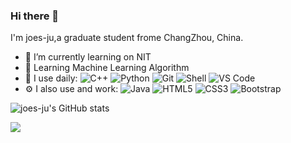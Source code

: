 ### Hi there 👋

<!--
**joes-ju/joes-ju** is a ✨ _special_ ✨ repository because its `README.md` (this file) appears on your GitHub profile.

Here are some ideas to get you started:

- 🔭 I’m currently working on ...
- 🌱 I’m currently learning ...
- 👯 I’m looking to collaborate on ...
- 🤔 I’m looking for help with ...
- 💬 Ask me about ...
- 📫 How to reach me: ...
- 😄 Pronouns: ...
- ⚡ Fun fact: ...
-->
I'm joes-ju,a graduate student frome ChangZhou, China.
- 🔭 I’m currently learning on NIT
- 🌱 Learning Machine Learning Algorithm 
- 🚀 I use daily:
   ![C++](https://img.shields.io/badge/-C++-00599C?style=plastic&logo=c)
   ![Python](https://img.shields.io/badge/-Python-8fcfd1?style=plastic&logo=Python)
   ![Git](https://img.shields.io/badge/-Git-black?style=plastic&logo=git)
   ![Shell](https://img.shields.io/badge/-Shell-blasck?style=plastic&logo=Shell)
   ![VS Code](https://img.shields.io/badge/-VS%20Code-007ACC?style=plastic&logo=visual-studio-code)
- ⚙️ I also use and work: 
  ![Java](https://img.shields.io/badge/-java-3f4441?style=plastic&logo=java) 
  ![HTML5](https://img.shields.io/badge/-HTML5-E34F26?style=plastic&logo=html5&logoColor=white)
  ![CSS3](https://img.shields.io/badge/-CSS3-1572B6?style=plastic&logo=css3)
  ![Bootstrap](https://img.shields.io/badge/-Bootstrap-563D7C?style=plastic&logo=bootstrap)

<!-- Markdown -->
![joes-ju's GitHub stats](https://github-readme-stats.vercel.app/api?username=joes-ju)
 


<!-- Markdown -->
![](https://visitor-badge.glitch.me/badge?page_id=joes-ju)


